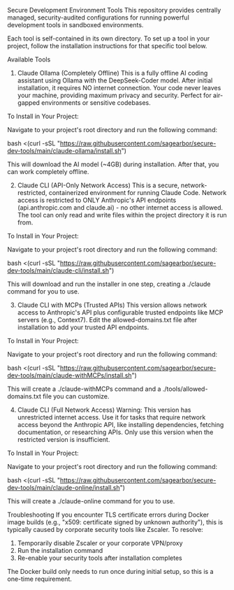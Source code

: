 Secure Development Environment Tools
This repository provides centrally managed, security-audited configurations for running powerful development tools in sandboxed environments.

Each tool is self-contained in its own directory. To set up a tool in your project, follow the installation instructions for that specific tool below.

Available Tools
1. Claude Ollama (Completely Offline)
This is a fully offline AI coding assistant using Ollama with the DeepSeek-Coder model. After initial installation, it requires NO internet connection. Your code never leaves your machine, providing maximum privacy and security. Perfect for air-gapped environments or sensitive codebases.

To Install in Your Project:

Navigate to your project's root directory and run the following command:

bash <(curl -sSL "https://raw.githubusercontent.com/sagearbor/secure-dev-tools/main/claude-ollama/install.sh")

This will download the AI model (~4GB) during installation. After that, you can work completely offline.

2. Claude CLI (API-Only Network Access)
This is a secure, network-restricted, containerized environment for running Claude Code. Network access is restricted to ONLY Anthropic's API endpoints (api.anthropic.com and claude.ai) - no other internet access is allowed. The tool can only read and write files within the project directory it is run from.

To Install in Your Project:

Navigate to your project's root directory and run the following command:

bash <(curl -sSL "https://raw.githubusercontent.com/sagearbor/secure-dev-tools/main/claude-cli/install.sh")

This will download and run the installer in one step, creating a ./claude command for you to use.  

3. Claude CLI with MCPs (Trusted APIs)
This version allows network access to Anthropic's API plus configurable trusted endpoints like MCP servers (e.g., Context7). Edit the allowed-domains.txt file after installation to add your trusted API endpoints.

To Install in Your Project:

Navigate to your project's root directory and run the following command:

bash <(curl -sSL "https://raw.githubusercontent.com/sagearbor/secure-dev-tools/main/claude-withMCPs/install.sh")

This will create a ./claude-withMCPs command and a ./tools/allowed-domains.txt file you can customize.

4. Claude CLI (Full Network Access)
Warning: This version has unrestricted internet access. Use it for tasks that require network access beyond the Anthropic API, like installing dependencies, fetching documentation, or researching APIs. Only use this version when the restricted version is insufficient.

To Install in Your Project:

Navigate to your project's root directory and run the following command:

bash <(curl -sSL "https://raw.githubusercontent.com/sagearbor/secure-dev-tools/main/claude-online/install.sh")

This will create a ./claude-online command for you to use.

Troubleshooting
If you encounter TLS certificate errors during Docker image builds (e.g., "x509: certificate signed by unknown authority"), this is typically caused by corporate security tools like Zscaler. To resolve:

1. Temporarily disable Zscaler or your corporate VPN/proxy
2. Run the installation command
3. Re-enable your security tools after installation completes

The Docker build only needs to run once during initial setup, so this is a one-time requirement.
